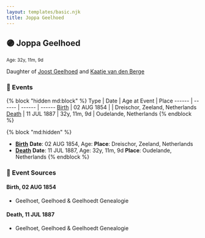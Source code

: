 ```yaml
---
layout: templates/basic.njk
title: Joppa Geelhoed
---
```

## 🟣 Joppa Geelhoed
<small>Age: 32y, 11m, 9d</small>

Daughter of [Joost Geelhoed](/people/7/72031888) and [Kaatje van den Berge](/people/3/32271874)

### 📆 Events

{% block "hidden md:block" %}
Type | Date | Age at Event | Place
------ | ------ | ------ | ------
[Birth](#event-event-2) | 02 AUG 1854 |  | Dreischor, Zeeland, Netherlands
[Death](#event-event-3) | 11 JUL 1887 | 32y, 11m, 9d | Oudelande, Netherlands
{% endblock %}

{% block "md:hidden" %}
- **[Birth](#event-event-2)**
**Date**: 02 AUG 1854, Age:
**Place**: Dreischor, Zeeland, Netherlands
- **[Death](#event-event-3)**
**Date**: 11 JUL 1887, Age: 32y, 11m, 9d
**Place**: Oudelande, Netherlands
{% endblock %}

### 📰 Event Sources

#### <a id="event-event-2"></a> Birth, 02 AUG 1854
* Geelhoet, Geelhoed & Geelhoedt Genealogie

#### <a id="event-event-3"></a> Death, 11 JUL 1887
* Geelhoet, Geelhoed & Geelhoedt Genealogie